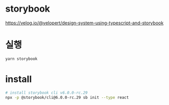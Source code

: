 # storybook

https://velog.io/@velopert/design-system-using-typescript-and-storybook

# 실행
```bash
yarn storybook
```

# install
```bash
# install storybook cli v6.0.0-rc.29
npx -p @storybook/cli@6.0.0-rc.29 sb init --type react
```